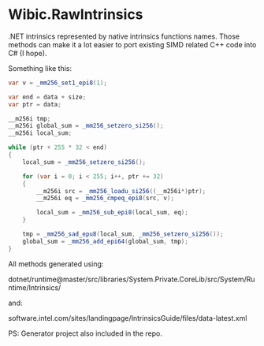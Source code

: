 # Wibic.RawIntrinsics

.NET intrinsics represented by native intrinsics functions names. 
Those methods can make it a lot easier to port existing SIMD related C++ code into C# (I hope).

Something like this:

```csharp
var v = _mm256_set1_epi8(1);

var end = data + size;
var ptr = data;

__m256i tmp;
__m256i global_sum = _mm256_setzero_si256();
__m256i local_sum;

while (ptr + 255 * 32 < end)
{
	local_sum = _mm256_setzero_si256();

	for (var i = 0; i < 255; i++, ptr += 32)
	{
		__m256i src = _mm256_loadu_si256((__m256i*)ptr);
		__m256i eq = _mm256_cmpeq_epi8(src, v);

		local_sum = _mm256_sub_epi8(local_sum, eq);
	}

	tmp = _mm256_sad_epu8(local_sum, _mm256_setzero_si256());
	global_sum = _mm256_add_epi64(global_sum, tmp);
}
```

All methods generated using:

dotnet/runtime@master/src/libraries/System.Private.CoreLib/src/System/Runtime/Intrinsics/

and:

software.intel.com/sites/landingpage/IntrinsicsGuide/files/data-latest.xml

PS: Generator project also included in the repo.
